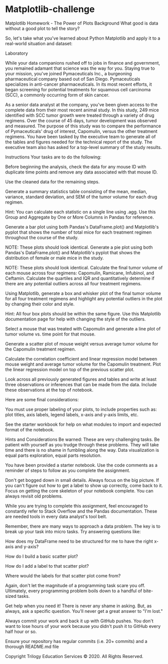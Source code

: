 # Matplotlib-challenge
Matplotlib Homework - The Power of Plots
Background
What good is data without a good plot to tell the story?

So, let's take what you've learned about Python Matplotlib and apply it to a real-world situation and dataset:

Laboratory

While your data companions rushed off to jobs in finance and government, you remained adamant that science was the way for you. Staying true to your mission, you've joined Pymaceuticals Inc., a burgeoning pharmaceutical company based out of San Diego. Pymaceuticals specializes in anti-cancer pharmaceuticals. In its most recent efforts, it began screening for potential treatments for squamous cell carcinoma (SCC), a commonly occurring form of skin cancer.

As a senior data analyst at the company, you've been given access to the complete data from their most recent animal study. In this study, 249 mice identified with SCC tumor growth were treated through a variety of drug regimens. Over the course of 45 days, tumor development was observed and measured. The purpose of this study was to compare the performance of Pymaceuticals' drug of interest, Capomulin, versus the other treatment regimens. You have been tasked by the executive team to generate all of the tables and figures needed for the technical report of the study. The executive team also has asked for a top-level summary of the study results.

Instructions
Your tasks are to do the following:

Before beginning the analysis, check the data for any mouse ID with duplicate time points and remove any data associated with that mouse ID.

Use the cleaned data for the remaining steps.

Generate a summary statistics table consisting of the mean, median, variance, standard deviation, and SEM of the tumor volume for each drug regimen.

Hint: You can calculate each statistic on a single line using .agg. Use this Group and Aggregate by One or More Columns in Pandas for reference.

Generate a bar plot using both Pandas's DataFrame.plot() and Matplotlib's pyplot that shows the number of total mice for each treatment regimen throughout the course of the study.

NOTE: These plots should look identical.
Generate a pie plot using both Pandas's DataFrame.plot() and Matplotlib's pyplot that shows the distribution of female or male mice in the study.

NOTE: These plots should look identical.
Calculate the final tumor volume of each mouse across four regimens: Capomulin, Ramicane, Infubinol, and Ceftamin. Calculate the quartiles and IQR and quantitatively determine if there are any potential outliers across all four treatment regimens.

Using Matplotlib, generate a box and whisker plot of the final tumor volume for all four treatment regimens and highlight any potential outliers in the plot by changing their color and style.

Hint: All four box plots should be within the same figure. Use this Matplotlib documentation page for help with changing the style of the outliers.

Select a mouse that was treated with Capomulin and generate a line plot of tumor volume vs. time point for that mouse.

Generate a scatter plot of mouse weight versus average tumor volume for the Capomulin treatment regimen.

Calculate the correlation coefficient and linear regression model between mouse weight and average tumor volume for the Capomulin treatment. Plot the linear regression model on top of the previous scatter plot.

Look across all previously generated figures and tables and write at least three observations or inferences that can be made from the data. Include these observations at the top of notebook.

Here are some final considerations:

You must use proper labeling of your plots, to include properties such as: plot titles, axis labels, legend labels, x-axis and y-axis limits, etc.

See the starter workbook for help on what modules to import and expected format of the notebook.

Hints and Considerations
Be warned: These are very challenging tasks. Be patient with yourself as you trudge through these problems. They will take time and there is no shame in fumbling along the way. Data visualization is equal parts exploration, equal parts resolution.

You have been provided a starter notebook. Use the code comments as a reminder of steps to follow as you complete the assignment.

Don't get bogged down in small details. Always focus on the big picture. If you can't figure out how to get a label to show up correctly, come back to it. Focus on getting the core skeleton of your notebook complete. You can always revisit old problems.

While you are trying to complete this assignment, feel encouraged to constantly refer to Stack Overflow and the Pandas documentation. These are needed tools in every data analyst's tool belt.

Remember, there are many ways to approach a data problem. The key is to break up your task into micro tasks. Try answering questions like:

How does my DataFrame need to be structured for me to have the right x-axis and y-axis?

How do I build a basic scatter plot?

How do I add a label to that scatter plot?

Where would the labels for that scatter plot come from?

Again, don't let the magnitude of a programming task scare you off. Ultimately, every programming problem boils down to a handful of bite-sized tasks.

Get help when you need it! There is never any shame in asking. But, as always, ask a specific question. You'll never get a great answer to "I'm lost."

Always commit your work and back it up with GitHub pushes. You don't want to lose hours of your work because you didn't push it to GitHub every half hour or so.

Ensure your repository has regular commits (i.e. 20+ commits) and a thorough README.md file

Copyright
Trilogy Education Services © 2020. All Rights Reserved.
